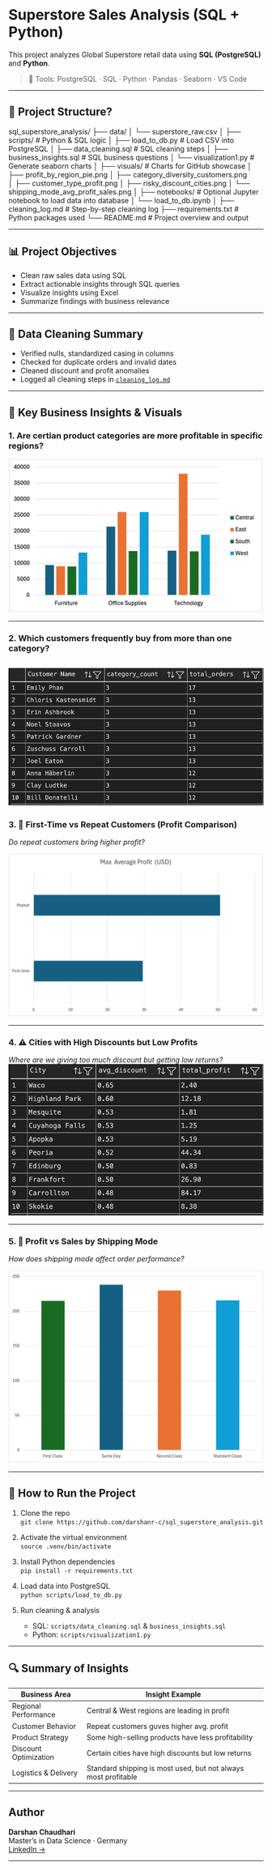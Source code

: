 # Superstore Sales Analysis (SQL + Python)

This project analyzes Global Superstore retail data using **SQL (PostgreSQL)** and **Python**.

> 🚀 Tools: PostgreSQL · SQL · Python · Pandas · Seaborn · VS Code

---

## 📂 Project Structure?
   sql_superstore_analysis/
   ├── data/ 
   │ └── superstore_raw.csv
   │
   ├── scripts/ # Python & SQL logic
   │ ├── load_to_db.py # Load CSV into PostgreSQL
   │ ├── data_cleaning.sql # SQL cleaning steps
   │ ├── business_insights.sql # SQL business questions
   │ └── visualization1.py # Generate seaborn charts
   │
   ├── visuals/ # Charts for GitHub showcase
   │ ├── profit_by_region_pie.png
   │ ├── category_diversity_customers.png   
   │ ├── customer_type_profit.png
   │ ├── risky_discount_cities.png
   │ └── shipping_mode_avg_profit_sales.png
   │
   ├── notebooks/ # Optional Jupyter notebook to load data into database
   │ └── load_to_db.ipynb
   │
   ├── cleaning_log.md # Step-by-step cleaning log
   ├── requirements.txt # Python packages used
   └── README.md # Project overview and output

---

## 📊 Project Objectives

- Clean raw sales data using SQL
- Extract actionable insights through SQL queries
- Visualize insights using Excel
- Summarize findings with business relevance

---

## 🧹 Data Cleaning Summary

- Verified nulls, standardized casing in columns
- Checked for duplicate orders and invalid dates
- Cleaned discount and profit anomalies
- Logged all cleaning steps in [`cleaning_log.md`](cleaning_log.md)

---

## 💼 Key Business Insights & Visuals

### 1. Are certian product categories are more profitable in specific regions? 

![Profit by Region and product category](visuals/profit_by_region_category.png)

---

### 2. Which customers frequently buy from more than one category?
![Custmore purchase multiple categories](visuals/Multiple_cat_customers.png)
---

### 3. 🔁 First-Time vs Repeat Customers (Profit Comparison) 
*Do repeat customers bring higher profit?*

![Customer Type Profit](visuals/Old_New_customer_Avg_profit.png)

---

### 4. ⚠️ Cities with High Discounts but Low Profits  
*Where are we giving too much discount but getting low returns?*
![High Discount Low Profit Cities](visuals/High_discount_low_profit_cities.png)

---

### 5. 🚚 Profit vs Sales by Shipping Mode
*How does shipping mode affect order performance?*

![Shipping Mode](visuals/Ship_mode_vs_Avg_profit.png)

---

## 📌 How to Run the Project

1. Clone the repo  
   `git clone https://github.com/darshanr-c/sql_superstore_analysis.git`

2. Activate the virtual environment  
   `source .venv/bin/activate`

3. Install Python dependencies  
   `pip install -r requirements.txt`

4. Load data into PostgreSQL  
   `python scripts/load_to_db.py`

5. Run cleaning & analysis  
   - SQL: `scripts/data_cleaning.sql` & `business_insights.sql`
   - Python: `scripts/visualization1.py`

---

## 🔍 Summary of Insights

| Business Area           | Insight Example                                                   |
|-------------------------|-------------------------------------------------------------------|
| Regional Performance    | Central & West regions are leading in profit                     |
| Customer Behavior       | Repeat customers guves higher avg. profit                        |
| Product Strategy        | Some high-selling products have less profitability               |
| Discount Optimization   | Certain cities have high discounts but low returns               |
| Logistics & Delivery    | Standard shipping is most used, but not always most profitable   |

---

## Author

**Darshan Chaudhari**  
Master’s in Data Science · Germany  
[LinkedIn →](https://www.linkedin.com/in/darshanr-c)

---
